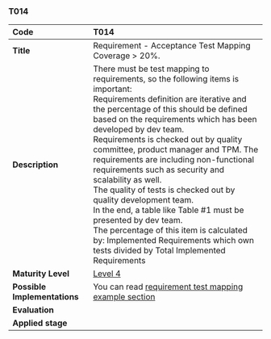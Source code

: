 ### T014

| **Code**           | **T014** |
| :--               | :--      |
| **Title**          | Requirement - Acceptance Test Mapping Coverage > 20%. |
| **Description**    | There must be test mapping to requirements, so the following items is important:<br>Requirements definition are iterative and the percentage of this should be defined based on the requirements which has been developed by dev team.<br>Requirements is checked out by quality committee, product manager and TPM. The requirements are including non-functional requirements such as security and scalability as well.<br>The quality of tests is checked out by quality development team.<br>In the end, a table like Table #1 must be presented by dev team.<br>The percentage of this item is calculated by: Implemented Requirements which own tests divided by Total Implemented Requirements |
| **Maturity Level** | [Level 4](/LEVELS.html#level-4) |
| **Possible Implementations** | You can read [requirement test mapping example section](../../docs/requirement-test-mapping)  |
| **Evaluation**     | |
| **Applied stage**  | |
